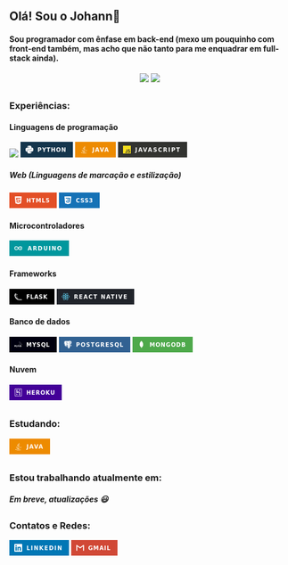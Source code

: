 ## Olá! Sou o Johann👋
#### Sou programador com ênfase em back-end (mexo um pouquinho com front-end também, mas acho que não tanto para me enquadrar em full-stack ainda).

<div align="center">
<img height="180em"src="https://github-readme-stats.vercel.app/api?username=Jherrerocavadas&theme=midnight-purple">
<img height="180em"src="https://github-readme-stats.vercel.app/api/top-langs/?username=Jherrerocavadas&layout=compact&theme=midnight-purple">
</div>
<!-- ![GitHub_Stats](https://github-readme-stats.vercel.app/api?username=Jherrerocavadas&theme=midnight-purple) -->
<!-- ![Linguagens_mais_usadas_GitHub](https://github-readme-stats.vercel.app/api/top-langs/?username=Jherrerocavadas&theme=midnight-purple) -->

## <!-- Linha de divisão -->
### Experiências:
#### Linguagens de programação

[![](https://img.shields.io/badge/C%2B%2B(Arduino)-00599C?style=for-the-badge&logo=c%2B%2B&logoColor=white)](https://github.com/Jherrerocavadas/Irrigadora_Automatica)
[![](Badges/Python.png)](https://github.com/Jherrerocavadas/Sistema_CRUD)
[![](Badges/Java.png)](https://github.com/Jherrerocavadas/Separador_de_Enderecos_-_Projeto_PwC)
[![](Badges/JavaScript.png)](https://github.com/Jherrerocavadas/Projeto_SAE)

##### Web (Linguagens de marcação e estilização)
[![](Badges/HTML5.png)](https://github.com/Jherrerocavadas/Projeto_SAE)
[![](Badges/CSS3.png)](https://github.com/Jherrerocavadas/Projeto_SAE)

#### Microcontroladores
[![Arduino](Badges/Arduino.png)](https://github.com/Jherrerocavadas/Irrigadora_Automatica)

#### Frameworks
[![Flask](Badges/Flask.png)](https://github.com/Jherrerocavadas/Marketplace_Gamersplace)
[![React-native](Badges/React_Native.png)](https://github.com/Jherrerocavadas/PediuOnde)

#### Banco de dados
[![MySQL](Badges/MySQL.png)]()
[![PostgreSQL](Badges/PostgreSQL.png)]()
[![MongoDB](Badges/MongoDB.png)](https://github.com/Jherrerocavadas/PediuOnde-API)

#### Nuvem
[![Heroku](Badges/Heroku.png)](http://gamesplace.herokuapp.com/)


## <!-- Linha de divisão -->
### Estudando:
[![Java](Badges/Java.png)](https://github.com/Jherrerocavadas/Separador_de_Enderecos_-_Projeto_PwC)
<!-- [![React-native](Badges/React_Native.png)](https://github.com/Jherrerocavadas/PediuOnde) -->
<!-- [![MongoDB](Badges/MongoDB.png)](https://github.com/Jherrerocavadas/PediuOnde-API) -->


## <!-- Linha de divisão -->
### Estou trabalhando atualmente em:
<!-- ##### [Marketplace - Gamersplace](https://github.com/Jherrerocavadas/Marketplace-Gamersplace) (Parceria com [Gabriel Vieira](https://github.com/vieiracodes/)) -->
 <!-- ##### [Sistema CRUD - Python e Tkinter](https://github.com/Jherrerocavadas/Sistema_CRUD) -->
 <!-- ##### [Projeto de site para Alunos de DMD da Fatec Carapicuíba- Python e Flask](https://github.com/Jherrerocavadas/Projeto_SAE) -->
 ##### Em breve, atualizações  😃

 <!-- Planejamentos -->
 <!-- ##### [Relógio e Alarme - C++ e Arduino](https://github.com/Jherrerocavadas/<INSERIR_REPOSITORIO_AQUI>) -->
 <!-- ##### [Portfólio Online - Python e Flask](https://github.com/Jherrerocavadas/<INSERIR_REPOSITORIO_AQUI>) -->
 <!-- ##### [Aplicativo de compra de alimentos - PediuOnde?](https://github.com/Jherrerocavadas/PediuOnde) -->
 <!-- ##### [API do PediuOnde?](https://github.com/Jherrerocavadas/PediuOnde-API) -->

## <!-- Linha de divisão -->
### Contatos e Redes:
[![](Badges/Linkedin.png)](https://www.linkedin.com/in/jherrerocavadas/)
[![](Badges/Gmail.png)](mailto:jherrerocavadas@gmail.com?Subject=contato%20Linkedin)

<!--
**Jherrerocavadas/Jherrerocavadas** is a ✨ _special_ ✨ repository because its `README.md` (this file) appears on your GitHub profile.

Here are some ideas to get you started:

- 🔭 I’m currently working on ...
- 🌱 I’m currently learning ...
- 👯 I’m looking to collaborate on ...
- 🤔 I’m looking for help with ...
- 💬 Ask me about ...
- 📫 How to reach me: ...
- 😄 Pronouns: ...
- ⚡ Fun fact: ...
-->
